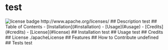 # test
<img src="https://img.shields.io/badge/License-Apache%202.0-blue.svg" alt="license badge">
http://www.apache.org/licenses/
## Description
test
## Table of Contents
- [Installation](#installation)
- [Usage](#usage)
- [Credits](#credits)
- [License](#license)
## Installation
test
## Usage
test
## Credits
## License
./apacheLicense
## Features
## How to Contribute
undefined
## Tests
test
